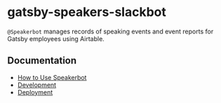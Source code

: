 # gatsby-speakers-slackbot

`@Speakerbot` manages records of speaking events and event reports for Gatsby employees using Airtable.

## Documentation

* [How to Use Speakerbot](docs/usage.md)
* [Development](docs/development.md)
* [Deployment](docs/deployment.md)

